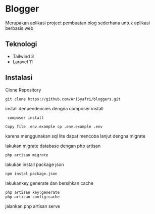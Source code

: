 
# Blogger
Merupakan aplikasi project pembuatan blog sederhana untuk aplikasi berbasis web




## Teknologi

 - Tailwind 3
 - Laravel 11

## Instalasi

Clone Repository

```
git clone https://github.com/AriSyafri/bloggers.git 
```



install denpendencies dengna composer install

```
 composer install 
```

```
Copy file .env.example cp .env.example .env
```

karena menggunakan sql lite dapat mencoba lanjut dengna migrate

lakukan migrate database dengan php artisan 
```
php artisan migrate 
```

lakukan install package json  
```
npm instal package.json 
```


lakukankey generate dan bersihkan cache  
```
php artisan key:generate
php artisan config:cache
```

jalankan php artisan serve
